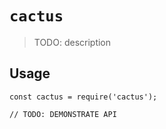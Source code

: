 # `cactus`

> TODO: description

## Usage

```
const cactus = require('cactus');

// TODO: DEMONSTRATE API
```
